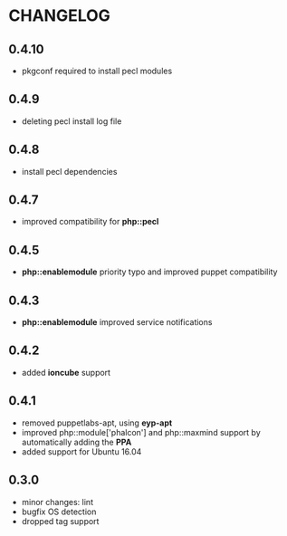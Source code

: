 # CHANGELOG

## 0.4.10

* pkgconf required to install pecl modules

## 0.4.9

* deleting pecl install log file

## 0.4.8

* install pecl dependencies

## 0.4.7

* improved compatibility for **php::pecl**

## 0.4.5

* **php::enablemodule** priority typo and improved puppet compatibility

## 0.4.3

* **php::enablemodule** improved service notifications

## 0.4.2

* added **ioncube** support

## 0.4.1

* removed puppetlabs-apt, using **eyp-apt**
* improved php::module['phalcon'] and php::maxmind support by automatically adding the **PPA**
* added support for Ubuntu 16.04

## 0.3.0

* minor changes: lint
* bugfix OS detection
* dropped tag support

